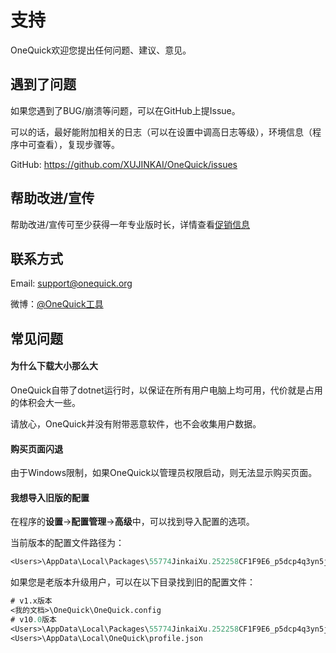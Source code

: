 # 支持

OneQuick欢迎您提出任何问题、建议、意见。

## 遇到了问题

如果您遇到了BUG/崩溃等问题，可以在GitHub上提Issue。

可以的话，最好能附加相关的日志（可以在设置中调高日志等级），环境信息（程序中可查看），复现步骤等。

GitHub: <https://github.com/XUJINKAI/OneQuick/issues>

## 帮助改进/宣传

帮助改进/宣传可至少获得一年专业版时长，详情查看[促销信息](/pro#促销信息)

## 联系方式

Email: <support@onequick.org>

微博：[@OneQuick工具](https://weibo.com/OneQuick)

## 常见问题

#### 为什么下载大小那么大

OneQuick自带了dotnet运行时，以保证在所有用户电脑上均可用，代价就是占用的体积会大一些。

请放心，OneQuick并没有附带恶意软件，也不会收集用户数据。

#### 购买页面闪退

由于Windows限制，如果OneQuick以管理员权限启动，则无法显示购买页面。

#### 我想导入旧版的配置

在程序的**设置**->**配置管理**->**高级**中，可以找到导入配置的选项。

当前版本的配置文件路径为：

```ps
<Users>\AppData\Local\Packages\55774JinkaiXu.252258CF1F9E6_p5dcp4q3yn5jt\LocalState\profile\profile.json
```

如果您是老版本升级用户，可以在以下目录找到旧的配置文件：

```ps
# v1.x版本
<我的文档>\OneQuick\OneQuick.config
# v10.0版本
<Users>\AppData\Local\Packages\55774JinkaiXu.252258CF1F9E6_p5dcp4q3yn5jt\LocalCache\Local\OneQuick\profile.json
<Users>\AppData\Local\OneQuick\profile.json
```
